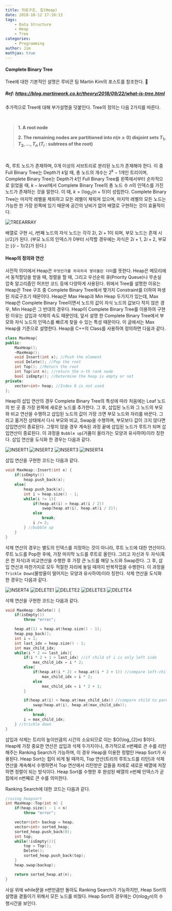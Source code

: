 ```yaml
---
title: 자료구조, 힙(Heap)
date: 2018-10-12 17:10:13
tags:
    - Data Structure
    - Heap
    - Tree
categories:
    - Programming
author: Jim
mathjax: true
---
```


#### Complete Binary Tree

Tree에 대한 기본적인 설명은 루비콘 팀 Martin Kim의 포스트를 참조한다. :bow:

##### Ref: <https://blog.martinwork.co.kr/theory/2018/09/22/what-is-tree.html>

추가적으로 Tree에 대해 부가설명을 덧붙인다.
Tree의 정의는 다음 2가지를 따른다.

</br>

> **1. A root node**
>
> **2. The remaining nodes are partitioned into $n(n \geq 0)$ disjoint sets $T_1, T_2, ... , T_n$ ($T_i$ : subtrees of the root)**

</br>

즉, 루트 노드가 존재하며, 0개 이상의 서브트리로 분리된 노드가 존재해야 한다.
이 중 Full Binary Tree는 Depth가 $k$일 때, 총 노드의 개수는 $2^k - 1$개인 트리이며,
Complete Binary Tree는 Depth가 $k$인 Full Binary Tree를 왼쪽에서부터 순차적으로 읽었을 때, $k-level$에서 Complete Binary Tree의 총 노드 수 $n$의 인덱스를 가진 노드가 존재하는 것을 말한다.
이 때, $k =\lceil\log_{2}(n + 1)\rceil$이 성립한다.
Complete Binary Tree는 마지막 레벨을 제외하고 모든 레벨이 채워져 있으며, 마지막 레벨의 모든 노드는 가능한 한 가장 왼쪽에 있기 때문에 공간의 낭비가 없어 배열로 구현하는 것이 효율적이다.

<!--more-->

![TREEARRAY](/images/about-heap/treearray.png)

배열로 구현 시, $i$번째 노드의 자식 노드는 각각 $2i,\ 2i + 1$이 되며, 부모 노드는 존재 시 $\lfloor i / 2\rfloor$가 된다. (부모 노드의 인덱스가 $0$부터 시작할 경우에는 자식은  $2i + 1,\ 2i + 2$, 부모는 $\lfloor(i - 1) / 2\rfloor$가 된다.)

#### Heap의 정의와 연산

사전적 의미에서 Heap은 `무엇인가를 차곡차곡 쌓아올린 더미`를 뜻한다.
Heap은 메모리에서 동적할당을 받을 때, 정렬을 할 때, 그리고 우선순위 큐(Priority Queue)나 무손실 압축 알고리즘인 허프만 코드 등에 다양하게 사용된다.
위에서 Tree를 설명한 이유는 Heap은 Tree 구조 중 Complete Binary Tree에서 몇가지 Constraint를 더하여 파생된 자료구조기 때문이다.
Heap은 Max Heap과 Min Heap 두가지가 있는데, Max Heap은 Complete Binary Tree이면서 노드의 값이 자식 노드의 값보다 작지 않은 경우, Min Heap은 그 반대의 경우다.
Heap이 Complete Binary Tree를 이용하여 구현된 이유는 삽입과 삭제의 속도 때문인데, 앞서 설명 한 Complete Binary Tree에서 부모와 자식 노드의 인덱스를 빠르게 찾을 수 있는 특성 때문이다.
이 글에서는 Max Heap을 기준으로 설명한다.
Heap을 C++의 Class를 사용하여 정의하면 다음과 같다.

```c++
class MaxHeap{
public:
    MaxHeap();
    ~MaxHeap();
    void Insert(int x); //Push the element
    void Delete(); //Pop the root
    int Top(); //Return the root
    int Top(int n); //return the n-th rank node
    bool isEmpty(); //Determine the heap is empty or not
private:
    vector<int> heap; //Index 0 is not used
};
```

Heap의 삽입 연산의 경우 Complete Binary Tree의 특성에 따라 처음에는 Leaf 노드의 빈 곳 중 가장 왼쪽에 새로운 노드를 추가한다.
그 후, 삽입된 노드와 그 노드의 부모와 비교 연산을 수행하고 삽입된 노드의 값이 가장 크면 부모 노드와 자리를 바꾼다.
그리고 옮겨진 상태에서 다시 부모와 비교, Swap을 수행하며, 부모보다 값이 크지 않다면 삽입연산이 종료된다.
그렇지 않을 경우 계속된 과정 끝에 삽입된 노드가 루트가 되며 삽입연산이 종료된다.
이 과정을 `Bubble up`(거품이 올라가는 모양과 유사하여)이라 칭한다.
삽입 연산을 도식화 한 경우는 다음과 같다.

![INSERT1](/images/about-heap/insert1.jpg)
![INSERT2](/images/about-heap/insert2.jpg)
![INSERT3](/images/about-heap/insert3.jpg)
![INSERT4](/images/about-heap/insert4.jpg)

삽입 연산을 구현한 코드는 다음과 같다.
```c++
void MaxHeap::Insert(int x) {
    if(isEmpty())
        heap.push_back(x);
    else{
        heap.push_back(x);
        int i = heap.size() - 1;
        while(i != 1){
            if(heap.at(i) > heap.at(i / 2))
                swap(heap.at(i), heap.at(i / 2));
            else
                break;
            i /= 2;
        } //bubble up
    }
}
```

삭제 연산의 경우는 별도의 인덱스를 지정하는 것이 아니라, 루트 노드에 대한 연산이다.
루트 노드를 Pop한 후에, 가장 마지막 노드를 루트로 올린다.
그리고 자신과 두 자식(혹은 한 자식)과 비교연산을 수행한 후 가장 큰 노드를 해당 노드와 Swap한다.
그 후, 삽입 연산과 마찬가지로 모두 적절한 자리에 놓일 때까지 반복작업을 수행한다.
이 과정을 `Trickle Down`(물방울이 떨어지는 모양과 유사하여)이라 칭한다.
삭제 연산을 도식화 한 경우는 다음과 같다.

![INSERT4](/images/about-heap/insert4.jpg)
![DELETE1](/images/about-heap/delete1.jpg)
![DELETE2](/images/about-heap/delete2.jpg)
![DELETE3](/images/about-heap/delete3.jpg)
![DELETE4](/images/about-heap/delete4.jpg)

삭제 연산을 구현한 코드는 다음과 같다.
```c++
void MaxHeap::Delete() {
    if(isEmpty())
        throw "error";

    heap.at(1) = heap.at(heap.size() - 1);
    heap.pop_back();
    int i = 1;
    int last_idx = heap.size() - 1;
    int max_child_idx;
    while(i * 2 <= last_idx){
        if(i * 2 + 1 > last_idx) //if child of i is only left side
            max_child_idx = i * 2;
        else{
            if(heap.at(i * 2) > heap.at(i * 2 + 1)) //compare left-child to right-child  before child to parent
                max_child_idx = i * 2;
            else
                max_child_idx = i * 2 + 1;
        }

        if(heap.at(i) < heap.at(max_child_idx)) //compare child to parent
            swap(heap.at(i), heap.at(max_child_idx));
        else
            break;
        i = max_child_idx;
    } //trickle down
}
```

삽입과 삭제는 트리의 높이만큼의 시간의 소요되므로 이는 $O(\log_{2}n) $이다.
Heap에 가장 중요한 연산은 삽입과 삭제 두가지이나, 추가적으로 n번째로 큰 수를 리턴해주는 Ranking Search가 가능하며, 이 경우 Heap을 이용한 정렬인 Heap Sort가 사용된다.
Heap Sort는 힙이 비게 될 때까지, Top 연산(트리의 루트노드를 리턴)과 삭제 연산을 계속해서 수행하면서 Top 연산에서 리턴받은 값들을 차례로 새로운 배열에 저장하면 정렬이 되는 방식이다.
Heap Sort를 수행한 후 완성된 배열의 n번째 인덱스가 곧 힙에서 n번째로 큰 수를 의미한다.

Ranking Search에 대한 코드는 다음과 같다.
```c++
//using heapsort
int MaxHeap::Top(int n) {
    if(heap.size() - 1 < n)
        throw "error";

    vector<int> backup = heap;
    vector<int> sorted_heap;
    sorted_heap.push_back(0);
    int top;
    while(!isEmpty()){
        top = Top();
        Delete();
        sorted_heap.push_back(top);
    }
    heap.swap(backup);

    return sorted_heap.at(n);
}
```
사실 위에 while문을 n번만큼만 돌아도 Ranking Search가 가능하지만, Heap Sort의 설명을 곁들이기 위해서 모든 노드를 비웠다.
Heap Sort의 경우에는 $O(n\log_{2}n)$의 수행시간을 보인다.
